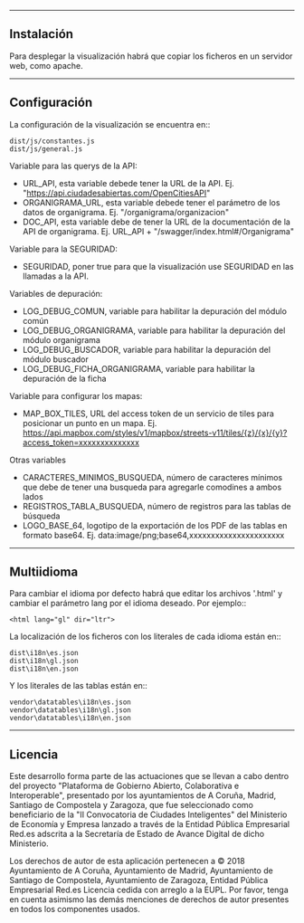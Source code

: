 ------------
Instalación
------------

Para desplegar la visualización habrá que copiar los ficheros en un servidor web, como apache.

------------
Configuración
------------
La configuración de la visualización se encuentra en::

    dist/js/constantes.js
	dist/js/general.js

Variable para las querys de la API:

* URL_API, esta variable debede tener la URL de la API. Ej. "https://api.ciudadesabiertas.com/OpenCitiesAPI"
* ORGANIGRAMA_URL, esta variable debede tener el parámetro de los datos de organigrama. Ej. "/organigrama/organizacion"
* DOC_API, esta variable debe de tener la URL de la documentación de la API de organigrama. Ej. URL_API + "/swagger/index.html#/Organigrama"

Variable para la SEGURIDAD:

* SEGURIDAD, poner true para que la visualización use SEGURIDAD en las llamadas a la API.

Variables de depuración:

* LOG_DEBUG_COMUN, variable para habilitar la depuración del módulo común
* LOG_DEBUG_ORGANIGRAMA, variable para habilitar la depuración del módulo organigrama
* LOG_DEBUG_BUSCADOR, variable para habilitar la depuración del módulo buscador
* LOG_DEBUG_FICHA_ORGANIGRAMA, variable para habilitar la depuración de la ficha

Variable para configurar los mapas:

* MAP_BOX_TILES, URL del access token de un servicio de tiles para posicionar un punto en un mapa. Ej. https://api.mapbox.com/styles/v1/mapbox/streets-v11/tiles/{z}/{x}/{y}?access_token=xxxxxxxxxxxxxx

Otras variables
* CARACTERES_MINIMOS_BUSQUEDA, número de caracteres mínimos que debe de tener una busqueda para agregarle comodines a ambos lados
* REGISTROS_TABLA_BUSQUEDA, número de registros para las tablas de búsqueda
* LOGO_BASE_64, logotipo de la exportación de los PDF de las tablas en formato base64. Ej. data:image/png;base64,xxxxxxxxxxxxxxxxxxxxxx


------------
Multiidioma
------------

Para cambiar el idioma por defecto habrá que editar los archivos '.html' y cambiar el parámetro lang por el idioma deseado. Por ejemplo::

    <html lang="gl" dir="ltr">
    
La localización de los ficheros con los literales de cada idioma están en::

    dist\i18n\es.json
    dist\i18n\gl.json
    dist\i18n\en.json
    
Y los literales de las tablas están en::

    vendor\datatables\i18n\es.json
    vendor\datatables\i18n\gl.json
    vendor\datatables\i18n\en.json
    
------------
Licencia
------------

Este desarrollo forma parte de las actuaciones que se llevan a cabo dentro del proyecto "Plataforma de Gobierno Abierto, Colaborativa e Interoperable", presentado por los ayuntamientos de A Coruña, Madrid, Santiago de Compostela y Zaragoza, que fue seleccionado como beneficiario de la
"II Convocatoria de Ciudades Inteligentes" del Ministerio de Economía y Empresa lanzado a través de la Entidad Pública Empresarial Red.es
adscrita a la Secretaría de Estado de Avance Digital de dicho Ministerio.

Los derechos de autor de esta aplicación pertenecen a © 2018 Ayuntamiento de A Coruña, Ayuntamiento de Madrid, Ayuntamiento de Santiago de Compostela, Ayuntamiento de Zaragoza, Entidad Pública Empresarial Red.es
Licencia cedida con arreglo a la EUPL.
Por favor, tenga en cuenta asimismo las demás menciones de derechos de autor presentes en todos los componentes usados.
